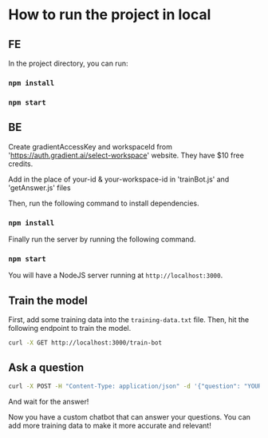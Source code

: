 # How to run the project in local

## FE

In the project directory, you can run:

### `npm install`

### `npm start`

## BE

Create gradientAccessKey and workspaceId from 'https://auth.gradient.ai/select-workspace' website. They have $10 free credits.

Add in the place of your-id & your-workspace-id in 'trainBot.js' and 'getAnswer.js' files

Then, run the following command to install dependencies.

### `npm install`

Finally run the server by running the following command.

### `npm start`

You will have a NodeJS server running at `http://localhost:3000`.

## Train the model

First, add some training data into the `training-data.txt` file. Then, hit the following endpoint to train the model.

```bash
curl -X GET http://localhost:3000/train-bot
```

## Ask a question

```bash
curl -X POST -H "Content-Type: application/json" -d '{"question": "YOUR_QUESTION_HERE"}' http://localhost:3000/get-answer
```

And wait for the answer!

Now you have a custom chatbot that can answer your questions. You can add more training data to make it more accurate and relevant!
